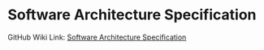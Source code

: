 # Software Architecture Specification
GitHub Wiki Link: [Software Architecture Specification](https://github.com/mk28/TINF21C_Team2_AAS_digital_nameplate/wiki/Software-Architecture-Specification)